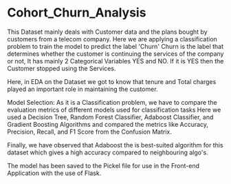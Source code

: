 # Cohort_Churn_Analysis
This Dataset mainly deals with Customer data and the plans bought by customers from a telecom company. Here we are applying a classification problem to train the model to predict the label 'Churn' 
Churn is the label that determines whether the customer is continuing the services of the company or not, It has mainly 2 Categorical Variables YES and NO.
If it is YES then the Customer stopped using the Services.

Here, in EDA on the Dataset we got to know that tenure and Total charges played an important role in maintaining the customer.

Model Selection:
As it is a Classification problem, we have to compare the evaluation metrics of different models used for classification tasks
Here we used a Decision Tree, Random Forest Classifier, Adaboost Classifier, and Gradient Boosting Algorithms and compared the metrics like Accuracy, Precision, Recall, and F1 Score from the Confusion Matrix.

Finally, we have observed that Adaboost the is best-suited algorithm for this dataset which gives a high accuracy compared to neighbouring algo's.

The model has been saved to the Pickel file for use in the Front-end Application with the use of Flask.
